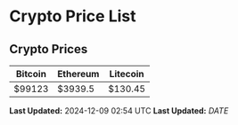 # Crypto Price List

## Crypto Prices
| Bitcoin | Ethereum | Litecoin |
| ------- | -------- | -------- |
| $99123 | $3939.5 | $130.45 |
**Last Updated:** 2024-12-09 02:54 UTC
**Last Updated:** $DATE$
